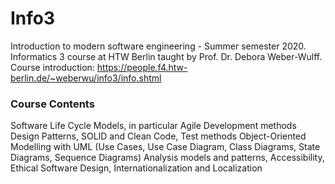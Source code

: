 # Info3
Introduction to modern software engineering - Summer semester 2020. <br>
Informatics 3 course at HTW Berlin taught by Prof. Dr. Debora Weber-Wulff.<br>
Course introduction: https://people.f4.htw-berlin.de/~weberwu/info3/info.shtml

### Course Contents
Software Life Cycle Models, in particular Agile Development methods
Design Patterns, SOLID and Clean Code, Test methods
Object-Oriented Modelling with UML (Use Cases, Use Case Diagram, Class Diagrams, State Diagrams, Sequence Diagrams)
Analysis models and patterns, Accessibility, Ethical Software Design, Internationalization and Localization
